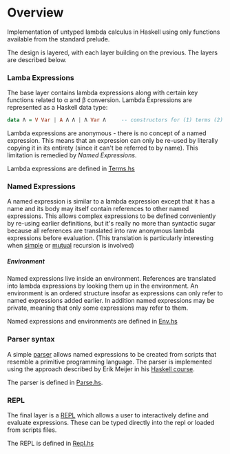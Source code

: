 # Overview

Implementation of untyped lambda calculus in Haskell using only functions available from the standard prelude.

The design is layered, with each layer building on the previous. The layers are described below.

### Lamba Expressions
The base layer contains lambda expressions along with certain key functions related to α and β conversion. Lambda Expressions are represented as a Haskell data type:

````haskell
data Λ = V Var | A Λ Λ | Λ Var Λ     -- constructors for (1) terms (2) applications (3) abstractions
````

Lambda expressions are anonymous - there is no concept of a named expression. This means that an expression can only be re-used by literally copying it in its entirety (since it can't be referred to by name). This limitation is remedied by *Named Expressions*.

Lambda expressions are defined in [Terms.hs](../src/Terms.hs)

### Named Expressions
A named expression is similar to a lambda expression except that it has a name and its body may itself contain references to other named expressions. This allows complex expressions to be defined conveniently by re-using earlier definitions, but it's really no more than syntactic sugar because all references are translated into raw anonymous lambda expressions before evaluation. (This translation is particularly interesting when [simple](./SimpleRecursion.md) or [mutual](./MutualRecursion.md) recursion is involved)

##### Environment
Named expressions live inside an environment. References are translated into lambda expressions by looking them up in the environment. An environment is an ordered structure insofar as expressions can only refer to named expressions added earlier. In addition named expressions may be private, meaning that only some expressions may refer to them.

Named expressions and environments are defined in [Env.hs](../src/Env.hs)

### Parser syntax
A simple [parser](./Syntax.md) allows named expressions to be created from scripts that resemble a primitive programming language. The parser is implemented using the approach described by Erik Meijer in his [Haskell course](https://www.edx.org/course/introduction-functional-programming-delftx-fp101x-0).

The parser is defined in [Parse.hs](../src/Parse.hs). 

### REPL
The final layer is a [REPL](./Repl.md) which allows a user to interactively define and evaluate expressions. These can be typed directly into the repl or loaded from scripts files.

The REPL is defined in [Repl.hs](../src/Repl.hs)
